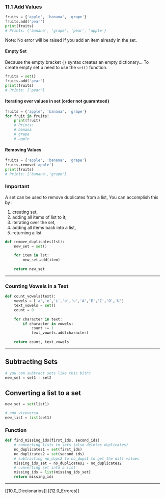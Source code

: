 ### 11.1 Add Values

``` python
fruits = {'apple', 'banana', 'grape'}
fruits.add('pear')
print(fruits)
# Prints: {'banana', 'grape', 'pear', 'apple'}
```

Note: No error will be raised if you add an item already in the set.

#### Empty Set

Because the empty bracket `{}` syntax creates an empty dictionary...
To create empty set u need to use the `set()` function.

``` python
fruits = set()
fruits.add('pear')
print(fruits)
# Prints: {'pear'}
```

#### Iterating over values in set (order not guaranteed)

``` python
fruits = {'apple', 'banana', 'grape'}
for fruit in fruits:
    print(fruit)
    # Prints:
    # banana
    # grape
    # apple
```

#### Removing Values

``` python
fruits = {'apple', 'banana', 'grape'}
fruits.remove('apple')
print(fruits)
# Prints: {'banana','grape'}
```

### Important
A set can be used to remove duplicates from a list, 
You can accomplish this by :
1. creating set,
2. adding all items of list to it,
3. iterating over the set,
4. adding all items back into a list,
5. returning a list

``` python
def remove_duplicates(lst):
    new_set = set()
    
    for item in lst:
        new_set.add(item)
    
    return new_set    
```

---
### Counting Vowels in a Text

``` python
def count_vowels(text):
    vowels = ['a','e','i','o','u','A','E','I','O','U']
    text_vowels = set()
    count = 0
    
    for character in text:
        if character in vowels:
            count += 1
            text_vowels.add(character)
    
    return count, text_vowels
```

---
## Subtracting Sets

``` python
# you can subtract sets like this bithc
new_set = set1 - set2
```

## Converting a list to a set

``` python
new_set = set(list1)

# and viceversa
new_list = list(set1)
```

### Function 

``` python 
def find_missing_ids(first_ids, second_ids)
	# converting lists to sets (also deletes duplicates)
	no_duplicates1 = set(first_ids)
	no_duplicates2 = set(second_ids)
	# subtracting no_dups2 to no_dups1 to get the diff values 
	missing_ids_set = no_duplicates1 - no_duplicates2
	# converting set into a list
	missing_ids = list(missing_ids_set)
	return missing_ids
```

---
[[10.0_Diccionarios]]
[[12.0_Errores]]